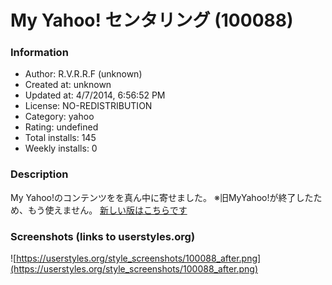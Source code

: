 # My Yahoo! センタリング (100088)

### Information
- Author: R.V.R.R.F (unknown)
- Created at: unknown
- Updated at: 4/7/2014, 6:56:52 PM
- License: NO-REDISTRIBUTION
- Category: yahoo
- Rating: undefined
- Total installs: 145
- Weekly installs: 0


### Description
My Yahoo!のコンテンツをを真ん中に寄せました。
※旧MyYahoo!が終了したため、もう使えません。
<a href="https://userstyles.org/styles/101990/myyahoo">新しい版はこちらです</a>


### Screenshots (links to userstyles.org)
![https://userstyles.org/style_screenshots/100088_after.png](https://userstyles.org/style_screenshots/100088_after.png)


